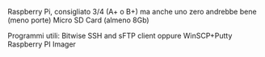 Raspberry Pi, consigliato 3/4 (A+ o B+) ma anche uno zero andrebbe bene (meno porte) Micro SD Card (almeno 8Gb)

Programmi utili: Bitwise SSH and sFTP client oppure WinSCP+Putty Raspberry PI Imager

